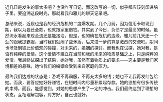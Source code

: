 近几日是发生的事太多吧？也没咋写日记，而这改写的一切，似乎都应该刻印进脑子里。要追溯这段时光，那就看我和雅儿的聊天记录吧。

总结来说，近段也是我的经济危机的二度爆发期。几个月前，因为信用卡取现到期，我以为要还全款，也就跟家里借钱。其实到了今日，负债才是最高的时候。虽然流水看起来现金流还是能接洽，但是，也的确在危机的边缘。雅儿前几天还一个劲的跟我提霸服，当时我们就闹了些矛盾，后来进一步的算是激烈的交流吧。期间也涉及到彼此价值观的碰撞，对未来的，婚姻的探讨。而我也在试探，她对我，是否有纯粹的爱情。这个爱情不建立在当前和我的未来的物质基础之上，只是纯粹的爱情。我最终试探出了结果，她对我，虽然有着物质上的要求——这主要是我们家境相差的悬殊，她怕我们的婚姻会受到来自家庭的压力。

最终我们达成的状态是：游戏不再霸服，不再充太多的钱；她也不让我再发红包给她。而我，要答应她好好赚钱，在短时间内尽量积累起存款。她的思想有很多传统的束缚，而我，能感觉到，对她的思想产生了一定的冲击。我们最终达到了理想的状态。互相理解包容，对方好，自己也就好。